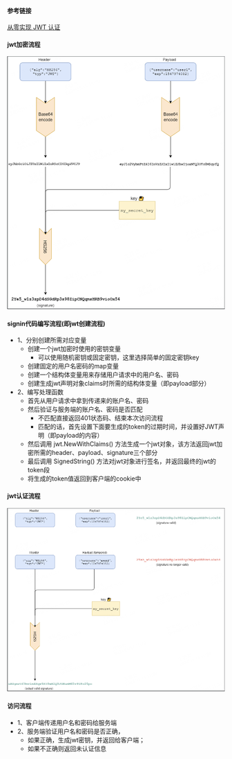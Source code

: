 #### 参考链接 
[从零实现 JWT 认证](https://learnku.com/go/t/52399)

#### jwt加密流程
![jwtSignature](./imgs/jwtSignature.png)

#### signin代码编写流程(即jwt创建流程)
- 1、分别创建所需对应变量
  - 创建一个jwt加密时使用的密钥变量
      - 可以使用随机密钥或固定密钥，这里选择简单的固定密钥key
  - 创建固定的用户名密码的map变量 
  - 创建一个结构体变量用来存储用户请求中的用户名、密码
  - 创建生成jwt声明对象claims时所需的结构体变量（即payload部分）
- 2、编写处理函数
  - 首先从用户请求中拿到传递来的账户名、密码
  - 然后验证与服务端的账户名、密码是否匹配
    - 不匹配直接返回401状态码、结束本次访问流程
    - 匹配的话，首先设置下面要生成的token的过期时间，并设置好JWT声明（即payload的内容）
  - 然后调用 jwt.NewWithClaims() 方法生成一个jwt对象，该方法返回jwt加密所需的header、payload、signature三个部分
  - 最后调用 SignedString() 方法对jwt对象进行签名，并返回最终的jwt的token段
  - 将生成的token值返回到客户端的cookie中

#### jwt认证流程
![authJwt](./imgs/authJwt.png)

#### 访问流程
- 1、客户端传递用户名和密码给服务端
- 2、服务端验证用户名和密码是否正确，
  - 如果正确，生成jwt密钥，并返回给客户端；
  - 如果不正确则返回未认证信息

